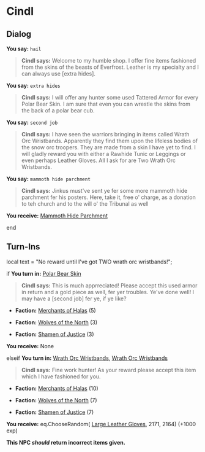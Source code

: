 # Cindl
## Dialog

**You say:** `hail`



>**Cindl says:** Welcome to my humble shop. I offer fine items fashioned from the skins of the beasts of Everfrost. Leather is my specialty and I can always use [extra hides].

**You say:** `extra hides`



>**Cindl says:** I will offer any hunter some used Tattered Armor for every Polar Bear Skin. I am sure that even you can wrestle the skins from the back of a polar bear cub.

**You say:** `second job`



>**Cindl says:** I have seen the warriors bringing in items called Wrath Orc Wristbands. Apparently they find them upon the lifeless bodies of the snow orc troopers. They are made from a skin I have yet to find. I will gladly reward you with either a Rawhide Tunic or Leggings or even perhaps Leather Gloves. All I ask for are Two Wrath Orc Wristbands.

**You say:** `mammoth hide parchment`



>**Cindl says:** Jinkus must've sent ye fer some more mammoth hide parchment fer his posters. Here, take it, free o' charge, as a donation to teh church and to the will o' the Tribunal as well


**You receive:**  [Mammoth Hide Parchment](/item/12621)







end

## Turn-Ins



local text = "No reward until I've got TWO wrath orc wristbands!";



if **You turn in:** [Polar Bear Skin](/item/13761)


>**Cindl says:** This is much apprreciated! Please accept this used armor in return and a gold piece as well, fer yer troubles. Ye've done well! I may have a [second job] fer ye, if ye like?





* __Faction:__ [Merchants of Halas](/faction/328) (5)


* __Faction:__ [Wolves of the North](/faction/320) (3)


* __Faction:__ [Shamen of Justice](/faction/327) (3)




 **You receive:** None 

elseif **You turn in:** [Wrath Orc Wristbands](/item/12223), [Wrath Orc Wristbands](/item/12223)


>**Cindl says:** Fine work hunter!  As your reward please accept this item which I have fashioned for you.







* __Faction:__ [Merchants of Halas](/faction/328) (10)


* __Faction:__ [Wolves of the North](/faction/320) (7)


* __Faction:__ [Shamen of Justice](/faction/327) (7)




 **You receive:** eq.ChooseRandom( [Large Leather Gloves](/item/2034), 2171, 2164) (+1000 exp)


**This NPC *should* return incorrect items given.**







